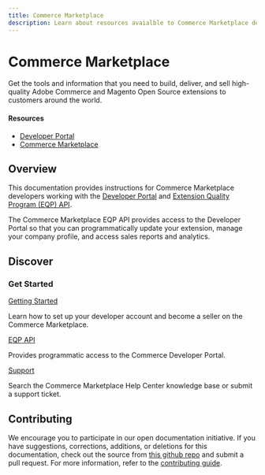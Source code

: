 ```yaml
---
title: Commerce Marketplace
description: Learn about resources avaialble to Commerce Marketplace developers.
---
```


<Hero slots="heading, text"/> 

# Commerce Marketplace

Get the tools and information that you need to build, deliver, and sell high-quality Adobe Commerce and Magento Open Source extensions to customers around the world.

<Resources slots="heading, links"/>

#### Resources

- [Developer Portal](https://developer.magento.com/)
- [Commerce Marketplace](https://marketplace.magento.com/)

## Overview

This documentation provides instructions for Commerce Marketplace developers working with the [Developer Portal](https://developer.magento.com/) and [Extension Quality Program (EQP) API](https://devdocs.magento.com/marketplace/eqp/v1/api.html).

The Commerce Marketplace EQP API provides access to the Developer Portal so that you can programmatically update your extension, manage your company profile, and access sales reports and analytics.

## Discover 

<DiscoverBlock slots="heading, link, text"/>

### Get Started

[Getting Started](/guides/sellers/)
    
Learn how to set up your developer account and become a seller on the Commerce Marketplace.


<DiscoverBlock slots="link, text"/>

[EQP API](https://devdocs.magento.com/marketplace/eqp/v1/api.html)

Provides programmatic access to the Commerce Developer Portal.

<DiscoverBlock slots="link, text"/>

[Support](https://marketplacesupport.magento.com/hc/en-us)

Search the Commerce Marketplace Help Center knowledge base or submit a support ticket.


## Contributing 

We encourage you to participate in our open documentation initiative. If you have suggestions, corrections, additions, or deletions for this documentation, check out the source from [this github repo](https://github.com/AdobeDocs/commerce-marketplace) and submit a pull request. For more information, refer to the [contributing guide](https://github.com/AdobeDocs/commerce-marketplace/blob/main/.github/CONTRIBUTING.md).
